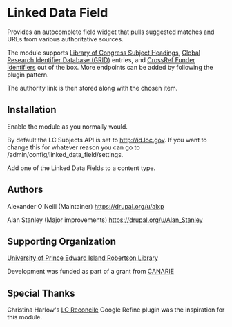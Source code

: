 # Linked Data Field

Provides an autocomplete field widget that
pulls suggested matches and URLs from various authoritative
sources.

The module supports [Library of Congress Subject Headings][1],
[Global Research Identifier Database (GRID)][2] entries,
and [CrossRef Funder identifiers][3] out of the box. More
endpoints can be added by following the plugin pattern.

The authority link is then stored along with the chosen
item.

[1]: http://rdm-upei.researchspaces.ca/node/6

[2]: https://www.grid.ac

[3]: https://www.crossref.org/services/funder-registry/

## Installation

Enable the module as you normally would.

By default the LC Subjects API is set to http://id.loc.gov.
If you want to change this for whatever reason you can go to
/admin/config/linked_data_field/settings.

Add one of the Linked Data Fields to a content type.

## Authors

Alexander O'Neill (Maintainer) https://drupal.org/u/alxp

Alan Stanley (Major improvements) https://drupal.org/u/Alan_Stanley

## Supporting Organization

[University of Prince Edward Island Robertson Library][4]

Development was funded as part of a grant from [CANARIE][4]

[4]: https://library.upei.ca/

[5]: https://www.canarie.ca/

## Special Thanks

Christina Harlow's [LC Reconcile][6] Google Refine plugin was the inspiration for this module.

[6]: https://github.com/cmharlow/lc-reconcile
